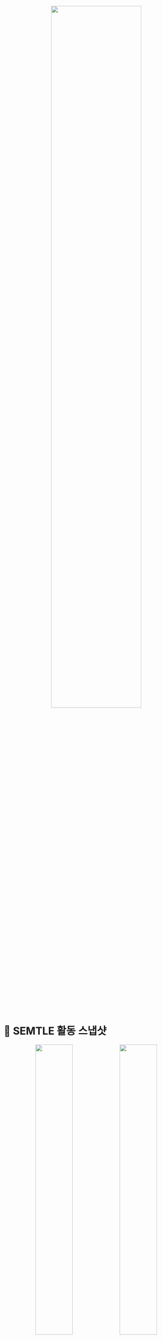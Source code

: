 <p align="center">
  <img src="https://github.com/user-attachments/assets/81d83b8c-14f8-4471-8ff7-de4a3bb5cbbb" width="70%" />
</p>

# 📸 SEMTLE 활동 스냅샷

<p align="center">
  <img src="https://github.com/user-attachments/assets/8641155e-b346-406f-993f-138e45cea728" width="45%" />
  <img src="https://github.com/user-attachments/assets/566ed787-d26e-4d9e-856e-8b8af28080f8" width="45%" /><br><br>
  <img src="https://github.com/user-attachments/assets/a717e7dd-53ce-4ae0-88ea-1b6220b6ff1f" width="45%" />
  <img src="https://github.com/user-attachments/assets/d5177f4d-62aa-4d68-9682-c0a0e860f5b1" width="45%" />
</p>
